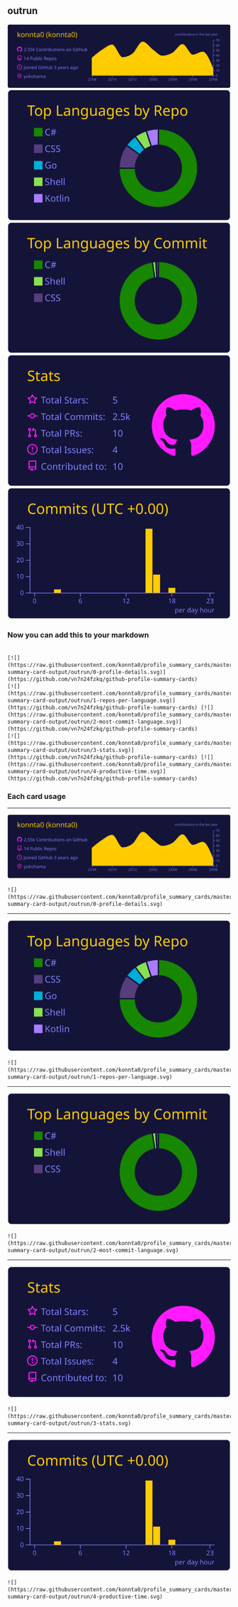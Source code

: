 ## outrun

[![](./0-profile-details.svg)](https://github.com/vn7n24fzkq/github-profile-summary-cards)
[![](./1-repos-per-language.svg)](https://github.com/vn7n24fzkq/github-profile-summary-cards) [![](./2-most-commit-language.svg)](https://github.com/vn7n24fzkq/github-profile-summary-cards)
[![](./3-stats.svg)](https://github.com/vn7n24fzkq/github-profile-summary-cards) [![](./4-productive-time.svg)](https://github.com/vn7n24fzkq/github-profile-summary-cards)
### Now you can add this to your markdown
```

[![](https://raw.githubusercontent.com/konnta0/profile_summary_cards/master/profile-summary-card-output/outrun/0-profile-details.svg)](https://github.com/vn7n24fzkq/github-profile-summary-cards)
[![](https://raw.githubusercontent.com/konnta0/profile_summary_cards/master/profile-summary-card-output/outrun/1-repos-per-language.svg)](https://github.com/vn7n24fzkq/github-profile-summary-cards) [![](https://raw.githubusercontent.com/konnta0/profile_summary_cards/master/profile-summary-card-output/outrun/2-most-commit-language.svg)](https://github.com/vn7n24fzkq/github-profile-summary-cards)
[![](https://raw.githubusercontent.com/konnta0/profile_summary_cards/master/profile-summary-card-output/outrun/3-stats.svg)](https://github.com/vn7n24fzkq/github-profile-summary-cards) [![](https://raw.githubusercontent.com/konnta0/profile_summary_cards/master/profile-summary-card-output/outrun/4-productive-time.svg)](https://github.com/vn7n24fzkq/github-profile-summary-cards)

```

### Each card usage
---

![](./0-profile-details.svg)

```
![](https://raw.githubusercontent.com/konnta0/profile_summary_cards/master/profile-summary-card-output/outrun/0-profile-details.svg)
```

    

---

![](./1-repos-per-language.svg)

```
![](https://raw.githubusercontent.com/konnta0/profile_summary_cards/master/profile-summary-card-output/outrun/1-repos-per-language.svg)
```

    

---

![](./2-most-commit-language.svg)

```
![](https://raw.githubusercontent.com/konnta0/profile_summary_cards/master/profile-summary-card-output/outrun/2-most-commit-language.svg)
```

    

---

![](./3-stats.svg)

```
![](https://raw.githubusercontent.com/konnta0/profile_summary_cards/master/profile-summary-card-output/outrun/3-stats.svg)
```

    

---

![](./4-productive-time.svg)

```
![](https://raw.githubusercontent.com/konnta0/profile_summary_cards/master/profile-summary-card-output/outrun/4-productive-time.svg)
```

    
